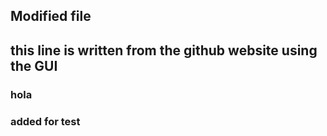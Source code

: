 ##  Modified file 
## this line is written from the github website using the GUI

### hola 

### added for test